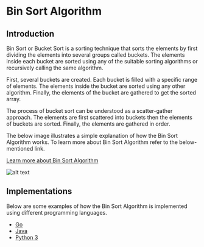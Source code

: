 # Bin Sort Algorithm

## Introduction

Bin Sort or Bucket Sort is a sorting technique that sorts the elements by first dividing the elements into several groups called buckets. The elements inside each bucket are sorted using any of the suitable sorting algorithms or recursively calling the same algorithm.

First, several buckets are created. Each bucket is filled with a specific range of elements. The elements inside the bucket are sorted using any other algorithm. Finally, the elements of the bucket are gathered to get the sorted array.

The process of bucket sort can be understood as a scatter-gather approach. The elements are first scattered into buckets then the elements of buckets are sorted. Finally, the elements are gathered in order.

The below image illustrates a simple explanation of how the Bin Sort Algorithm works. To learn more about Bin Sort Algorithm refer to the below-mentioned link.

[Learn more about Bin Sort Algorithm](https://www.programiz.com/dsa/bucket-sort)

![alt text](https://cdn.programiz.com/sites/tutorial2program/files/Bucket_2.png)

## Implementations

Below are some examples of how the Bin Sort Algorithm is implemented using different programming languages.

-   [Go](https://github.com/FOSS-UCSC/FOSSALGO/blob/master/algorithms/ar-binsrt/golang/binsrt.go)
-   [Java](https://github.com/FOSS-UCSC/FOSSALGO/blob/master/algorithms/ar-binsrt/java/BinSort.java)
-   [Python 3](https://github.com/FOSS-UCSC/FOSSALGO/blob/master/algorithms/ar-binsrt/python3/binsrt.py)